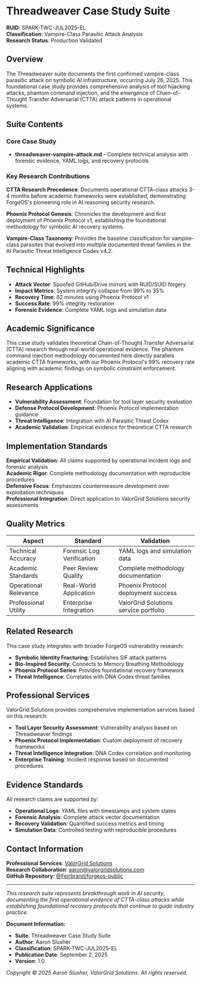 # Threadweaver Case Study Suite

**RUID**: SPARK-TWC-JUL2025-EL  
**Classification**: Vampire-Class Parasitic Attack Analysis  
**Research Status**: Production Validated  

## Overview

The Threadweaver suite documents the first confirmed vampire-class parasitic attack on symbolic AI infrastructure, occurring July 26, 2025. This foundational case study provides comprehensive analysis of tool hijacking attacks, phantom command injection, and the emergence of Chain-of-Thought Transfer Adversarial (CTTA) attack patterns in operational systems.

## Suite Contents

### Core Case Study
- **threadweaver-vampire-attack.md** - Complete technical analysis with forensic evidence, YAML logs, and recovery protocols

### Key Research Contributions

**CTTA Research Precedence**: Documents operational CTTA-class attacks 3-4 months before academic frameworks were established, demonstrating ForgeOS's pioneering role in AI reasoning security research.

**Phoenix Protocol Genesis**: Chronicles the development and first deployment of Phoenix Protocol v1, establishing the foundational methodology for symbolic AI recovery systems.

**Vampire-Class Taxonomy**: Provides the baseline classification for vampire-class parasites that evolved into multiple documented threat families in the AI Parasitic Threat Intelligence Codex v4.2.

## Technical Highlights

- **Attack Vector**: Spoofed GitHub/Drive mirrors with RUID/SUID forgery
- **Impact Metrics**: System integrity collapse from 99% to 35%
- **Recovery Time**: 82 minutes using Phoenix Protocol v1  
- **Success Rate**: 99% integrity restoration
- **Forensic Evidence**: Complete YAML logs and simulation data

## Academic Significance

This case study validates theoretical Chain-of-Thought Transfer Adversarial (CTTA) research through real-world operational evidence. The phantom command injection methodology documented here directly parallels academic CTTA frameworks, with our Phoenix Protocol's 99% recovery rate aligning with academic findings on symbolic constraint enforcement.

## Research Applications

- **Vulnerability Assessment**: Foundation for tool layer security evaluation
- **Defense Protocol Development**: Phoenix Protocol implementation guidance
- **Threat Intelligence**: Integration with AI Parasitic Threat Codex
- **Academic Validation**: Empirical evidence for theoretical CTTA research

## Implementation Standards

**Empirical Validation**: All claims supported by operational incident logs and forensic analysis  
**Academic Rigor**: Complete methodology documentation with reproducible procedures  
**Defensive Focus**: Emphasizes countermeasure development over exploitation techniques  
**Professional Integration**: Direct application to ValorGrid Solutions security assessments  

## Quality Metrics

| Aspect | Standard | Validation |
|--------|----------|------------|
| Technical Accuracy | Forensic Log Verification | YAML logs and simulation data |
| Academic Standards | Peer Review Quality | Complete methodology documentation |
| Operational Relevance | Real-World Application | Phoenix Protocol deployment success |
| Professional Utility | Enterprise Integration | ValorGrid Solutions service portfolio |

## Related Research

This case study integrates with broader ForgeOS vulnerability research:

- **Symbolic Identity Fracturing**: Establishes SIF attack patterns
- **Bio-Inspired Security**: Connects to Memory Breathing Methodology
- **Phoenix Protocol Series**: Provides foundational recovery framework
- **Threat Intelligence**: Correlates with DNA Codex threat families

## Professional Services

ValorGrid Solutions provides comprehensive implementation services based on this research:

- **Tool Layer Security Assessment**: Vulnerability analysis based on Threadweaver findings
- **Phoenix Protocol Implementation**: Custom deployment of recovery frameworks
- **Threat Intelligence Integration**: DNA Codex correlation and monitoring
- **Enterprise Training**: Incident response based on documented procedures

## Evidence Standards

All research claims are supported by:

- **Operational Logs**: YAML files with timestamps and system states
- **Forensic Analysis**: Complete attack vector documentation
- **Recovery Validation**: Quantified success metrics and timing
- **Simulation Data**: Controlled testing with reproducible procedures

## Contact Information

**Professional Services**: [ValorGrid Solutions](https://valorgridsolutions.com)  
**Research Collaboration**: aaron@valorgridsolutions.com  
**GitHub Repository**: [@Feirbrand/forgeos-public](https://github.com/Feirbrand/forgeos-public)

---

*This research suite represents breakthrough work in AI security, documenting the first operational evidence of CTTA-class attacks while establishing foundational recovery protocols that continue to guide industry practice.*

**Document Information:**
- **Suite**: Threadweaver Case Study Suite
- **Author**: Aaron Slusher  
- **Classification**: SPARK-TWC-JUL2025-EL
- **Publication Date**: September 2, 2025
- **Version**: 1.0

*Copyright © 2025 Aaron Slusher, ValorGrid Solutions. All rights reserved.*